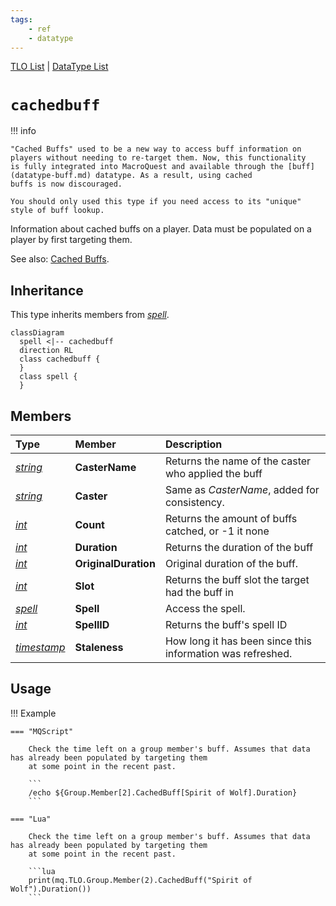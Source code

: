 ```yaml
---
tags:
    - ref
    - datatype
---
```

[TLO List](../top-level-objects/tlo-list.md) | [DataType List](../data-types/datatype-list.md)
# `cachedbuff`

!!! info

    "Cached Buffs" used to be a new way to access buff information on players without needing to re-target them. Now, this functionality
    is fully integrated into MacroQuest and available through the [buff](datatype-buff.md) datatype. As a result, using cached
    buffs is now discouraged.

    You should only used this type if you need access to its "unique" style of buff lookup.

Information about cached buffs on a player. Data must be populated on a player by first targeting them.

See also: [Cached Buffs](../../main/features/cached-buffs.md).

## Inheritance

This type inherits members from [_spell_](datatype-spell.md).

```mermaid
classDiagram
  spell <|-- cachedbuff
  direction RL
  class cachedbuff {
  }
  class spell {
  }
```

## Members

| **Type** | **Member** | **Description** |
| :--- | :--- | :--- |
| [_string_](datatype-string.md) | **CasterName** | Returns the name of the caster who applied the buff |
| [_string_](datatype-string.md) | **Caster** | Same as _CasterName_, added for consistency. |
| [_int_](datatype-int.md) | **Count** | Returns the amount of buffs catched, or -1 it none |
| [_int_](datatype-int.md) | **Duration** | Returns the duration of the buff |
| [_int_](datatype-int.md) | **OriginalDuration** | Original duration of the buff. |
| [_int_](datatype-int.md) | **Slot** | Returns the buff slot the target had the buff in |
| [_spell_](datatype-spell.md) | **Spell** | Access the spell. |
| [_int_](datatype-int.md) | **SpellID** | Returns the buff's spell ID |
| [_timestamp_](datatype-timestamp.md) | **Staleness** | How long it has been since this information was refreshed. |

## Usage

!!! Example

    === "MQScript"

        Check the time left on a group member's buff. Assumes that data has already been populated by targeting them
        at some point in the recent past.

        ```
        /echo ${Group.Member[2].CachedBuff[Spirit of Wolf].Duration}
        ```

    === "Lua"

        Check the time left on a group member's buff. Assumes that data has already been populated by targeting them
        at some point in the recent past.

        ```lua
        print(mq.TLO.Group.Member(2).CachedBuff("Spirit of Wolf").Duration())
        ```

